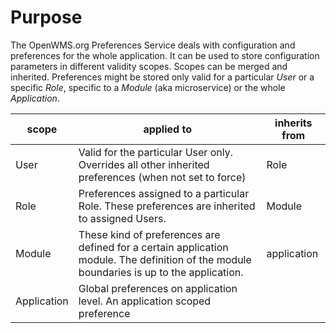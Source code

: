 # Purpose
The OpenWMS.org Preferences Service deals with configuration and preferences for the whole application. It can be used to store
configuration parameters in different validity scopes. Scopes can be merged and inherited. Preferences might be stored only valid for a
particular *User* or a specific *Role*, specific to a *Module* (aka microservice) or the whole *Application*.

| scope        | applied to                                                                                                                                | inherits from  |
|--------------|-------------------------------------------------------------------------------------------------------------------------------------------|----------------|
| User         | Valid for the particular User only. Overrides all other inherited preferences (when not set to force)                                     | Role           |
| Role         | Preferences assigned to a particular Role. These preferences are inherited to assigned Users.                                             | Module         |
| Module       | These kind of preferences are defined for a certain application module. The definition of the module boundaries is up to the application. | application    |
| Application  | Global preferences on application level. An application scoped preference                                                                 |                |
